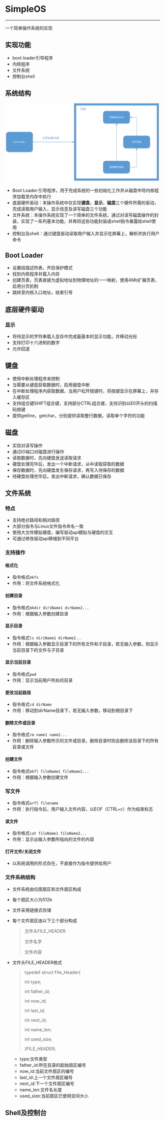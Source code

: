 # SimpleOS
***
一个简单操作系统的实现

## 实现功能

* boot loader引导程序
* 内核程序
* 文件系统
* 控制台shell

## 系统结构

![](archi.png)

* Boot Loader:引导程序，用于完成系统的一些初始化工作并从磁盘中将内核程序加载至内存中执行
* 底层硬件驱动：本操作系统中仅实现**键盘**，**显示**，**磁盘**三个硬件所需的驱动，完成读取用户输入，显示信息及读写磁盘三个功能
* 文件系统：本操作系统实现了一个简单的文件系统，通过对读写磁盘操作的封装，实现了一系列基本功能，并再将这些功能封装成shell指令暴露给shell使用
* 控制台及shell：通过键盘驱动读取用户输入并显示在屏幕上，解析并执行用户命令

## Boot Loader

* 设置段描述符表，开启保护模式
* 找到内核程序并载入内存
* 创建页表，页表直接为虚拟地址到物理地址的一一映射，使用4Mb扩展页表，启用分页机制
* 跳转至内核入口地址，结束引导

## 底层硬件驱动

### 显示

* 将待显示的字符串载入显存中完成最基本的显示功能，并移动光标
* 支持打印十六进制的数字
* 允许回退

## 键盘

* 使用中断处理程序来控制
* 当需要从键盘获取数据时，启用键盘中断
* 在中断处理程序内获取数据，当用户松开按键时，将按键显示在屏幕上，并存入缓存区
* 支持组合键SHIFT组合键，支持部分CTRL组合键，支持识别以E0开头的扫描码按键
* 提供getline，getchar，分别提供读取整行数据，读取单个字符的功能

## 磁盘

* 实现对读写操作
* 通过IO端口对磁盘进行操作
* 读取数据时，先向硬盘发送读取请求
* 硬盘处理完毕后，发出一个中断请求，从中读取获取的数据
* 保存数据时，先向硬盘发生保存请求，再写入待保存的数据
* 待硬盘处理完毕后，发出中断请求，确认数据已保存

## 文件系统

### 特点

- 支持绝对路径和相对路径
- 大部分指令与Linux文件指令命名一致
- 使用大文件模拟硬盘，编写驱动api模拟与硬盘的交互
- 可通过修改驱动api移植到不同平台

### 支持操作

#### 格式化

- 指令格式```mkfs```
- 作用：将文件系统格式化

#### 创建目录

- 指令格式```mkdir dir1Name1 dirName2...```
- 作用：根据输入参数创建目录

#### 显示目录

- 指令格式```ls dir1Name1 dirName2...```
- 作用：根据输入参数显示目录下的所有文件和子目录，若无输入参数，则显示当前目录下的文件与子目录

#### 显示当前目录

- 指令格式```pwd```
- 作用：显示当前用户所处的目录

#### 更改当前路径

- 指令格式```cd dirName```
- 作用：移动到dirName目录下，若无输入参数，移动到根目录下

#### 删除文件或目录

- 指令格式```rm name1 name2...```
- 作用：删除输入参数所示的文件或目录，删除目录时则会删除该目录下的所有目录或文件

#### 创建文件

- 指令格式```mkfl fileName1 fileName2...```
- 作用：根据输入参数创建文件

### 写文件

- 指令格式```wrfl filename```
- 作用：执行指令后，用户输入文件内容，以EOF（CTRL+c）作为结束标志

#### 读文件

- 指令格式```cat fileName1 fileName2...```
- 作用：显示出输入参数所指向的文件的内容

#### 打开文件/关闭文件

- 以系统调用的形式存在，不直接作为指令提供给用户

### 文件系统结构

- 文件系统由位图扇区和文件扇区构成

- 每个扇区大小为512b

- 文件采用链接式存储

- 每个文件扇区由以下三个部分构成

  > 文件头FILE_HEADER
  >
  > 文件名字
  >
  > 文件内容

- 文件头FILE_HEADER格式

  > typedef struct File_Header{
  >
  > int type;
  > 	
  > int father_id;
  >
  > int now_id;
  >
  > int last_id;
  >
  > int next_id;
  >
  > int name_len;
  >
  > int used_size;
  >
  > }FILE_HEADER;

  - type:文件类型
  - father_id:所在目录的起始扇区编号
  - now_id:当前文件扇区的编号
  - last_id:上一个文件扇区编号
  - next_id:下一个文件扇区编号
  - name_len:文件名长度
  - used_size:当前扇区已使用空间大小

## Shell及控制台

